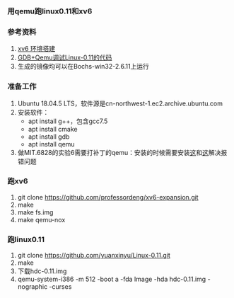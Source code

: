 ### 用qemu跑linux0.11和xv6

### 参考资料
1. [xv6 环境搭建](https://www.jianshu.com/p/03ab8791b363)
1. [GDB+Qemu调试Linux-0.11的代码](https://www.jianshu.com/p/ab4fa7f12f06)
1. 生成的镜像均可以在Bochs-win32-2.6.11上运行

### 准备工作
1. Ubuntu 18.04.5 LTS，软件源是cn-northwest-1.ec2.archive.ubuntu.com
1. 安装软件：
   * apt install g++，包含gcc7.5
   * apt install cmake
   * apt install gdb
   * apt install qemu
1. 做MIT.6828的实验6需要打补丁的qemu：安装的时候需要安装[这](https://www.cnblogs.com/gatsby123/p/9746193.html)和[这](https://www.jianshu.com/p/ec675f0e1482)解决报错问题

### 跑xv6
1. git clone https://github.com/professordeng/xv6-expansion.git
1. make
1. make fs.img
1. make qemu-nox

### 跑linux0.11
1. git clone https://github.com/yuanxinyu/Linux-0.11.git
1. make
1. 下载hdc-0.11.img
1. qemu-system-i386 -m 512 -boot a -fda Image -hda hdc-0.11.img -nographic -curses


